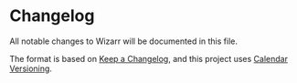 # Changelog

All notable changes to Wizarr will be documented in this file.

The format is based on [Keep a Changelog](https://keepachangelog.com/en/1.0.0/), and this project uses [Calendar Versioning](https://calver.org/).
